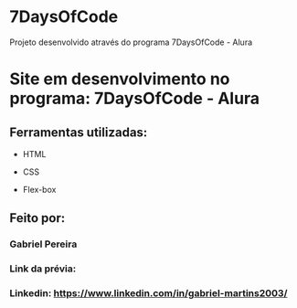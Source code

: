 # 7DaysOfCode
Projeto desenvolvido através do programa 7DaysOfCode - Alura

# Site em desenvolvimento no programa: 7DaysOfCode - Alura


## Ferramentas utilizadas:

* HTML

* CSS

* Flex-box

## Feito por:

### Gabriel Pereira

### Link da prévia:

### Linkedin: https://www.linkedin.com/in/gabriel-martins2003/

